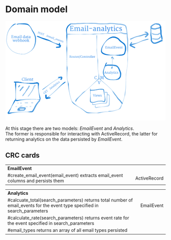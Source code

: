 # Domain model

![alt text](email-analytics_domain-model.jpeg)

At this stage there are two models: *EmailEvent* and *Analytics*.  
The former is responsible for interacting with ActiveRecord, the latter for returning analytics on the data persisted by *EmailEvent*.

## CRC cards

<table>
  <tr>
    <td colspan="2"><b>EmailEvent</b></td>
  </tr>
  <tr>
    <td>#create_email_event(email_event) extracts email_event columns and persists them</td>
    <td>ActiveRecord</td>
  </tr>
</table>

<table>
  <tr>
    <td colspan="2"><b>Analytics</b></td>
  </tr>
  <tr>
    <td>#calcuate_total(search_parameters) returns total number of email_events for the event type specified in search_parameters</td>
    <td>EmailEvent</td>
  </tr>
   <tr>
    <td>#calculate_rate(search_parameters) returns event rate for the event specified in search_parameters</td>
    <td></td>
  </tr>
  <tr>
    <td>#email_types returns an array of all email types persisted</td>
    <td></td>
  </tr>
</table>
